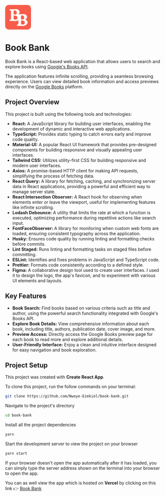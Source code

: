 ![Logo](/src/assets/images/readme/logo.png)

# Book Bank

Book Bank is a React-based web application that allows users to search and explore books using [Google's Books API].

The application features infinite scrolling, providing a seamless browsing experience. Users can view detailed book information and access previews directly on the [Google Books] platform.

## Project Overview

This project is built using the following tools and technologies:

- **React:** A JavaScript library for building user interfaces, enabling the development of dynamic and interactive web applications.
- **TypeScript:** Provides static typing to catch errors early and improve code quality.
- **Material-UI:** A popular React UI framework that provides pre-designed components for building responsive and visually appealing user interfaces.
- **Tailwind CSS:** Utilizes utility-first CSS for building responsive and modern user interfaces.
- **Axios:** A promise-based HTTP client for making API requests, simplifying the process of fetching data.
- **React Query:** A library for fetching, caching, and synchronizing server data in React applications, providing a powerful and efficient way to manage server state.
- **React Intersection Observer:** A React hook for observing when elements enter or leave the viewport, useful for implementing features like infinite scrolling.
- **Lodash Debounce:** A utility that limits the rate at which a function is executed, optimizing performance during repetitive actions like search input.
- **FontFaceObserver:** A library for monitoring when custom web fonts are loaded, ensuring consistent typography across the application.
- **Husky:** Ensures code quality by running linting and formatting checks before commits.
- **Lint Staged:** Runs linting and formatting tasks on staged files before committing.
- **ESLint:** Identifies and fixes problems in JavaScript and TypeScript code.
- **Prettier:** Formats code consistently according to a defined style.
- **Figma:** A collaborative design tool used to create user interfaces. I used it to design the logo, the app's favicon, and to experiment with various UI elements and layouts.

## Key Features

- **Book Search:** Find books based on various criteria such as title and author, using the powerful search functionality integrated with Google's Books API.
- **Explore Book Details:** View comprehensive information about each book, including title, authors, publication date, cover image, and more.
- **Preview Access:** Directly access the Google Books preview page for each book to read more and explore additional details.
- **User-Friendly Interface:** Enjoy a clean and intuitive interface designed for easy navigation and book exploration.

## Project Setup

This project was created with **Create React App**.

To clone this project, run the follow commands on your terminal:

```sh
git clone https://github.com/Nwoye-Ezekiel/book-bank.git
```

Navigate to the project's directory

```sh
cd book-bank
```

Install all the project dependencies

```sh
yarn
```

Start the development server to view the project on your browser

```sh
yarn start
```

If your browser doesn't open the app automatically after it has loaded, you can simply type the server address shown on the terminal into your browser to open the app.

You can as well view the app which is hosted on **Vercel** by clicking on this link 👉
[Book Bank]

[book bank]: https://the-book-bank.vercel.app/
[google's books api]: https://developers.google.com/books
[google books]: https://books.google.com
